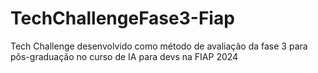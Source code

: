# TechChallengeFase3-Fiap
Tech Challenge desenvolvido como método de avaliação da fase 3 para pôs-graduação no curso de IA para devs na FIAP 2024
